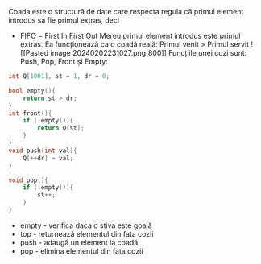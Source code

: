 Coada este o structură de date care respecta regula că primul element introdus sa fie primul extras, deci
- FIFO = First In First Out
Mereu primul element introdus este primul extras. Ea funcționează ca o coadă reală: Primul venit > Primul servit
![[Pasted image 20240202231027.png|800]]
Funcțiile unei cozi sunt: Push, Pop, Front și Empty:
```cpp
int Q[1001], st = 1, dr = 0;

bool empty(){
    return st > dr;
}
int front(){
    if (!empty()){
        return Q[st];
    }
}
void push(int val){
    Q[++dr] = val;
}

void pop(){
    if (!empty()){
        st++;
    }
}
```
- empty - verifica daca o stiva este goală
- top - returnează elementul din fata cozii
- push - adaugă un element la coadă
- pop - elimina elementul din fata cozii